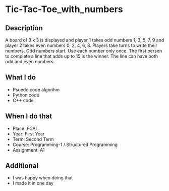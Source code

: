 # Tic-Tac-Toe_with_numbers
## Description
A board of 3 x 3 is displayed and player 1 takes odd numbers 1, 3, 5, 7, 9 and player 2 takes even numbers 0, 2, 4, 6, 8. Players take turns to write their numbers. Odd numbers start. Use each number only once. The first person to complete a line that adds up to 15 is the winner. The line can have both odd and even numbers.
## What I do
- Psuedo code algorihm
- Python code
- C++ code
## When I do that
- Place: FCAI
- Year: First Year
- Term: Second Term
- Course: Programming-1 / Structured Programming
- Assignment: A1
## Additional
- I was happy when doing that
- I made it in one day
